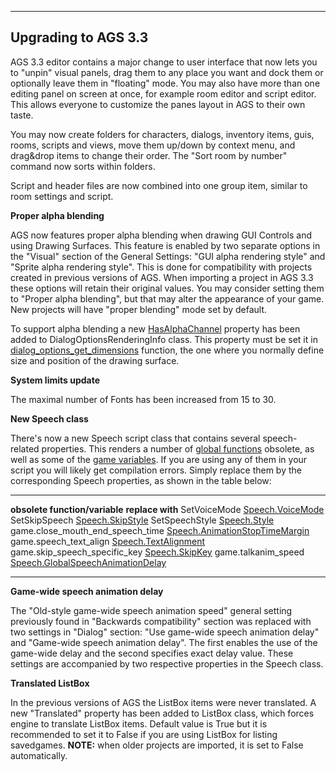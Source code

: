 


------------------------------------------------------------------------

Upgrading to AGS 3.3
--------------------

AGS 3.3 editor contains a major change to user interface that now lets
you to "unpin" visual panels, drag them to any place you want and dock
them or optionally leave them in "floating" mode. You may also have more
than one editing panel on screen at once, for example room editor and
script editor. This allows everyone to customize the panes layout in AGS
to their own taste.

You may now create folders for characters, dialogs, inventory items,
guis, rooms, scripts and views, move them up/down by context menu, and
drag&drop items to change their order. The "Sort room by number" command
now sorts within folders.

Script and header files are now combined into one group item, similar to
room settings and script.

**Proper alpha blending**

AGS now features proper alpha blending when drawing GUI Controls and
using Drawing Surfaces. This feature is enabled by two separate options
in the "Visual" section of the General Settings: "GUI alpha rendering
style" and "Sprite alpha rendering style". This is done for
compatibility with projects created in previous versions of AGS. When
importing a project in AGS 3.3 these options will retain their original
values. You may consider setting them to "Proper alpha blending", but
that may alter the appearance of your game. New projects will have
"proper blending" mode set by default.

To support alpha blending a new
[HasAlphaChannel](ags50#DialogOptionsRenderingInfo.HasAlphaChannel)
property has been added to DialogOptionsRenderingInfo class. This
property must be set it in
[dialog\_options\_get\_dimensions](ags42#CustomDialogOptions)
function, the one where you normally define size and position of the
drawing surface.

**System limits update**

The maximal number of Fonts has been increased from 15 to 30.

**New Speech class**

There's now a new Speech script class that contains several
speech-related properties. This renders a number of [global
functions](ags54#GlobalCommands) obsolete, as well as some of the
[game variables](ags39#Gamevariables). If you are using any of them
in your script you will likely get compilation errors. Simply replace
them by the corresponding Speech properties, as shown in the table
below:

  -------------------------------------- ----------------------------------------------------------------------------------
  **obsolete function/variable**         **replace with**
  SetVoiceMode                           [Speech.VoiceMode](ags75#Speech.VoiceMode)
  SetSkipSpeech                          [Speech.SkipStyle](ags75#Speech.SkipStyle)
  SetSpeechStyle                         [Speech.Style](ags75#Speech.Style)
  game.close\_mouth\_end\_speech\_time   [Speech.AnimationStopTimeMargin](ags75#Speech.AnimationStopTimeMargin)
  game.speech\_text\_align               [Speech.TextAlignment](ags75#Speech.TextAlignment)
  game.skip\_speech\_specific\_key       [Speech.SkipKey](ags75#Speech.SkipKey)
  game.talkanim\_speed                   [Speech.GlobalSpeechAnimationDelay](ags75#Speech.GlobalSpeechAnimationDelay)
  -------------------------------------- ----------------------------------------------------------------------------------

**Game-wide speech animation delay**

The "Old-style game-wide speech animation speed" general setting
previously found in "Backwards compatibility" section was replaced with
two settings in "Dialog" section: "Use game-wide speech animation delay"
and "Game-wide speech animation delay". The first enables the use of the
game-wide delay and the second specifies exact delay value. These
settings are accompanied by two respective properties in the Speech
class.

**Translated ListBox**

In the previous versions of AGS the ListBox items were never translated.
A new "Translated" property has been added to ListBox class, which
forces engine to translate ListBox items. Default value is True but it
is recommended to set it to False if you are using ListBox for listing
savedgames. **NOTE:** when older projects are imported, it is set to
False automatically.
